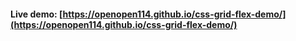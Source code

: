 #### Live demo: [https://openopen114.github.io/css-grid-flex-demo/](https://openopen114.github.io/css-grid-flex-demo/)

